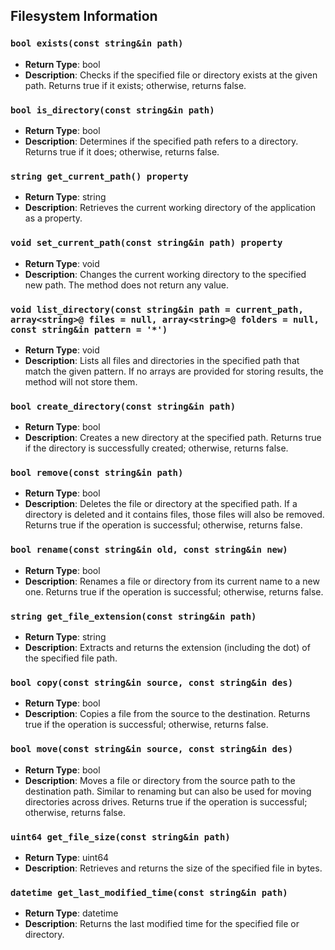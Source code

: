 ## Filesystem Information

### `bool exists(const string&in path)`
- **Return Type**: bool
- **Description**: Checks if the specified file or directory exists at the given path. Returns true if it exists; otherwise, returns false.

### `bool is_directory(const string&in path)`
- **Return Type**: bool
- **Description**: Determines if the specified path refers to a directory. Returns true if it does; otherwise, returns false.

### `string get_current_path() property`
- **Return Type**: string
- **Description**: Retrieves the current working directory of the application as a property.

### `void set_current_path(const string&in path) property`
- **Return Type**: void
- **Description**: Changes the current working directory to the specified new path. The method does not return any value.

### `void list_directory(const string&in path = current_path, array<string>@ files = null, array<string>@ folders = null, const string&in pattern = '*')`
- **Return Type**: void
- **Description**: Lists all files and directories in the specified path that match the given pattern. If no arrays are provided for storing results, the method will not store them.

### `bool create_directory(const string&in path)`
- **Return Type**: bool
- **Description**: Creates a new directory at the specified path. Returns true if the directory is successfully created; otherwise, returns false.

### `bool remove(const string&in path)`
- **Return Type**: bool
- **Description**: Deletes the file or directory at the specified path. If a directory is deleted and it contains files, those files will also be removed. Returns true if the operation is successful; otherwise, returns false.

### `bool rename(const string&in old, const string&in new)`
- **Return Type**: bool
- **Description**: Renames a file or directory from its current name to a new one. Returns true if the operation is successful; otherwise, returns false.

### `string get_file_extension(const string&in path)`
- **Return Type**: string
- **Description**: Extracts and returns the extension (including the dot) of the specified file path.

### `bool copy(const string&in source, const string&in des)`
- **Return Type**: bool
- **Description**: Copies a file from the source to the destination. Returns true if the operation is successful; otherwise, returns false.

### `bool move(const string&in source, const string&in des)`
- **Return Type**: bool
- **Description**: Moves a file or directory from the source path to the destination path. Similar to renaming but can also be used for moving directories across drives. Returns true if the operation is successful; otherwise, returns false.

### `uint64 get_file_size(const string&in path)`
- **Return Type**: uint64
- **Description**: Retrieves and returns the size of the specified file in bytes.

### `datetime get_last_modified_time(const string&in path)`
- **Return Type**: datetime
- **Description**: Returns the last modified time for the specified file or directory.
